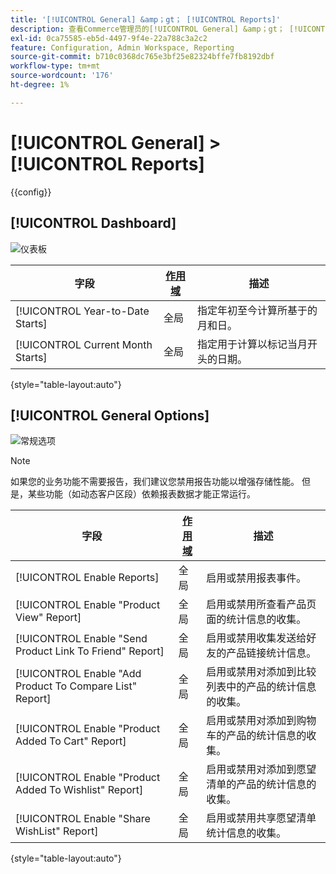 ```yaml
---
title: '[!UICONTROL General] &amp；gt； [!UICONTROL Reports]'
description: 查看Commerce管理员的[!UICONTROL General] &amp；gt； [!UICONTROL Reports]页面上的配置设置。
exl-id: 0ca75585-eb5d-4497-9f4e-22a788c3a2c2
feature: Configuration, Admin Workspace, Reporting
source-git-commit: b710c0368dc765e3bf25e82324bffe7fb8192dbf
workflow-type: tm+mt
source-wordcount: '176'
ht-degree: 1%

---
```


# [!UICONTROL General] > [!UICONTROL Reports]

{{config}}

## [!UICONTROL Dashboard]

![仪表板](./assets/reports-dashboard.png)<!-- zoom -->

<!-- [Dashboard](https://docs.magento.com/user-guide/stores/admin-dashboard.html) -->

| 字段 | [作用域](../../getting-started/websites-stores-views.md#scope-settings) | 描述 |
|--- |--- |--- |
| [!UICONTROL Year-to-Date Starts] | 全局 | 指定年初至今计算所基于的月和日。 |
| [!UICONTROL Current Month Starts] | 全局 | 指定用于计算以标记当月开头的日期。 |

{style="table-layout:auto"}

## [!UICONTROL General Options]

![常规选项](./assets/reports-general-options.png)<!-- zoom -->

>[!NOTE]
>
>如果您的业务功能不需要报告，我们建议您禁用报告功能以增强存储性能。 但是，某些功能（如动态客户区段）依赖报表数据才能正常运行。

| 字段 | [作用域](../../getting-started/websites-stores-views.md#scope-settings) | 描述 |
|--- |--- |--- |
| [!UICONTROL Enable Reports] | 全局 | 启用或禁用报表事件。 |
| [!UICONTROL Enable "Product View" Report] | 全局 | 启用或禁用所查看产品页面的统计信息的收集。 |
| [!UICONTROL Enable "Send Product Link To Friend" Report] | 全局 | 启用或禁用收集发送给好友的产品链接统计信息。 |
| [!UICONTROL Enable "Add Product To Compare List" Report] | 全局 | 启用或禁用对添加到比较列表中的产品的统计信息的收集。 |
| [!UICONTROL Enable "Product Added To Cart" Report] | 全局 | 启用或禁用对添加到购物车的产品的统计信息的收集。 |
| [!UICONTROL Enable "Product Added To Wishlist" Report] | 全局 | 启用或禁用对添加到愿望清单的产品的统计信息的收集。 |
| [!UICONTROL Enable "Share WishList" Report] | 全局 | 启用或禁用共享愿望清单统计信息的收集。 |

{style="table-layout:auto"}
